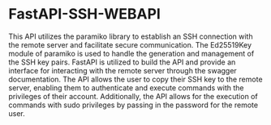 # FastAPI-SSH-WEBAPI

This API utilizes the paramiko library to establish an SSH connection with the remote server and facilitate secure communication. The Ed25519Key module of paramiko is used to handle the generation and management of the SSH key pairs. FastAPI is utilized to build the API and provide an interface for interacting with the remote server through the swagger documentation. The API allows the user to copy their SSH key to the remote server, enabling them to authenticate and execute commands with the privileges of their account. Additionally, the API allows for the execution of commands with sudo privileges by passing in the password for the remote user.
